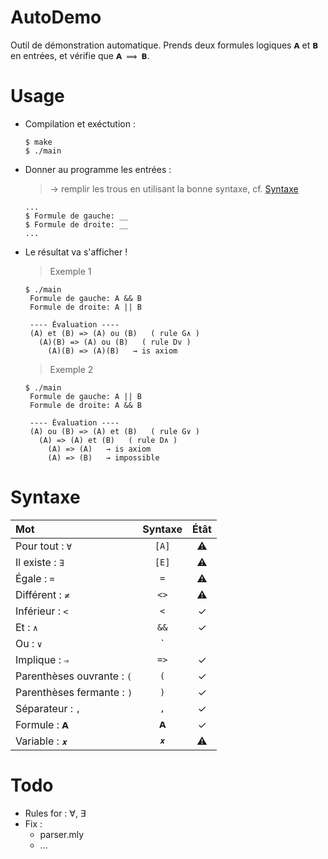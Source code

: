 # AutoDemo
 
Outil de démonstration automatique. Prends deux formules logiques `𝗔` et `𝗕` en entrées, et vérifie que `𝗔 ⟹ 𝗕`.
    
# Usage

+ Compilation et exéctution :
    ```
    $ make
    $ ./main
    ```
+ Donner au programme les entrées : 
  > → remplir les trous en utilisant la bonne syntaxe, cf. [Syntaxe](#Syntaxe)
    ```
    ...
    $ Formule de gauche: __
    $ Formule de droite: __
    ...
    ```
+ Le résultat va s'afficher !
    > Exemple 1
    ```
    $ ./main
     Formule de gauche: A && B
     Formule de droite: A || B
    
     ---- Évaluation ----
     (A) et (B) => (A) ou (B)   ( rule G∧ )
       (A)(B) => (A) ou (B)   ( rule Dv )
         (A)(B) => (A)(B)   → is axiom
    ```
    > Exemple 2
    ```
    $ ./main
     Formule de gauche: A || B
     Formule de droite: A && B

     ---- Évaluation ----
     (A) ou (B) => (A) et (B)   ( rule G∨ )
       (A) => (A) et (B)   ( rule D∧ )
         (A) => (A)   → is axiom
         (A) => (B)   → impossible
    ```
  
  
# Syntaxe

| Mot                        | Syntaxe |   Étât    |
| :------------------------- | :-----: | :-------: |
| Pour tout : `∀`            |  `[A]`  | :warning: |
| Il existe : `∃`            |  `[E]`  | :warning: |
| Égale : `=`                |   `=`   | :warning: |
| Différent : `≠`            |  `<>`   | :warning: |
| Inférieur : `<`            |   `<`   |     ✓     |
| Et : `∧`                   |  `&&`   |     ✓     |
| Ou : `∨`                   |  `||`   |     ✓     |
| Implique : `⇒`             |  `=>`   |     ✓     |
| Parenthèses ouvrante : `(` |   `(`   |     ✓     |
| Parenthèses fermante : `)` |   `)`   |     ✓     |
| Séparateur : `,`           |   `,`   |     ✓     |
| Formule : `𝗔`              |   `𝗔`   |     ✓     |
| Variable : `𝒙`             |   `𝒙`   | :warning: |


# Todo

+ Rules for : ∀, ∃
+ Fix : 
  + parser.mly
  + ...
